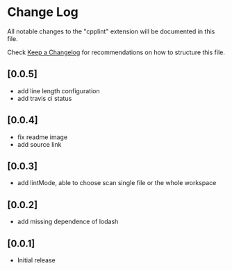# Change Log
All notable changes to the "cpplint" extension will be documented in this file.

Check [Keep a Changelog](http://keepachangelog.com/) for recommendations on how to structure this file.

## [0.0.5]
- add line length configuration
- add travis ci status

## [0.0.4]
- fix readme image
- add source link

## [0.0.3]
- add lintMode, able to choose scan single file or the whole workspace

## [0.0.2]
- add missing dependence of lodash

## [0.0.1]
- Initial release